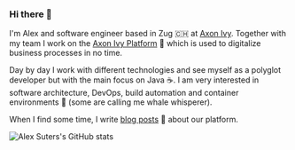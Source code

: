 ### Hi there 👋

I'm Alex and software engineer based in Zug 🇨🇭 at [Axon Ivy](https://github.com/axonivy). Together with my team I work on the [Axon Ivy Platform](https://dev.axonivy.com) 🌿 which is used to digitalize business processes in no time.

Day by day I work with different technologies and see myself as a polyglot developer but with the main focus on Java ☕. I am very interested in software architecture, DevOps, build automation and container environments 🐋 (some are calling me whale whisperer).

When I find some time, I write [blog posts](https://community.axonivy.com/t/blog) 📰 about our platform.

![Alex Suters's GitHub stats](https://github-readme-stats.vercel.app/api?username=alexsuter&show_icons=true&count_private=true&theme=dracula)
